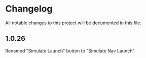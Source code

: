 # Changelog

All notable changes to this project will be documented in this file.

## 1.0.26

Renamed "Simulate Launch" button to "Simulate Nav Launch".

